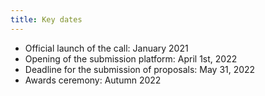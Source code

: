 ```yaml
---
title: Key dates
---
```



* Official launch of the call: January 2021
* Opening of the submission platform: April 1st, 2022
* Deadline for the submission of proposals: May 31, 2022
* Awards ceremony: Autumn 2022

